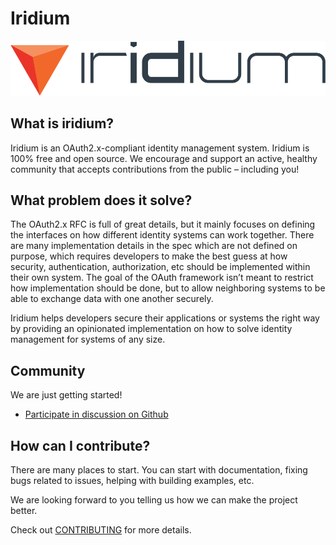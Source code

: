 # Iridium
![iridium](assets/color/iridium-3C-large.png)

## What is iridium?
Iridium is an OAuth2.x-compliant identity management system.  Iridium is 100% free and open source. We encourage and support an active, healthy community that accepts contributions from the public – including you!

## What problem does it solve?
The OAuth2.x RFC is full of great details, but it mainly focuses on defining the interfaces on how different identity systems can work together.  There are many implementation details in the spec which are not defined on purpose, which requires developers to make the best guess at how security, authentication, authorization, etc should be implemented within their own system.  The goal of the OAuth framework isn’t meant to restrict how implementation should be done, but to allow neighboring systems to be able to exchange data with one another securely.

Iridium helps developers secure their applications or systems the right way by providing an opinionated implementation on how to solve identity management for systems of any size.

## Community
We are just getting started!
* [Participate in discussion on Github](https://github.com/IridiumIdentity/iridium/discussions)

## How can I contribute?
There are many places to start.  You can start with documentation, fixing bugs related to issues, helping with building examples, etc.

We are looking forward to you telling us how we can make the project better.

Check out [CONTRIBUTING](./CONTRIBUTING.md) for more details.

